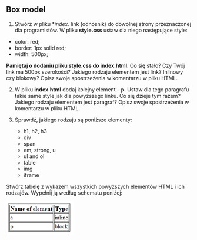 ## Box model
1. Stwórz w pliku **index.* link (odnośnik) do dowolnej strony przeznaczonej dla programistów. W pliku **style.css** ustaw dla niego następujące style:
  * color: red;
  * border: 1px solid red;
  * width: 500px;

  **Pamiętaj o dodaniu pliku style.css do index.html**. Co się stało? Czy Twój link ma 500px szerokości? Jakiego rodzaju elementem jest link? Inlinowy czy blokowy? Opisz swoje spostrzeżenia w komentarzu w pliku HTML.

2. W pliku **index.html** dodaj kolejny element &ndash; **p**. Ustaw dla tego paragrafu takie same style jak dla powyższego linku. Co się dzieje tym razem? Jakiego rodzaju elementem jest paragraf? Opisz swoje spostrzeżenia w komentarzu w pliku HTML.

3. Sprawdź, jakiego rodzaju są poniższe elementy:

    * h1, h2, h3
    * div
    * span
    * em, strong, u
    * ul and ol
    * table
    * img
    * iframe

Stwórz tabelę z wykazem wszystkich powyższych elementów HTML i ich rodzajów. Wypełnij ją według schematu poniżej:

 ![List of characters](images/box_model.png)